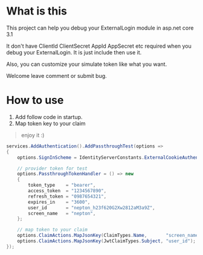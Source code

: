 ﻿# What is this
This project can help you debug your ExternalLogin module in asp.net core 3.1

It don't have ClientId ClientSecret AppId AppSecret etc required when you debug your ExternalLogin. It is just include then use it.

Also, you can customize your simulate token like what you want.

Welcome leave comment or submit bug.

# How to use

1. Add follow code in startup.
2. Map token key to your claim

> enjoy it :)
> 
```C#
services.AddAuthentication().AddPassthroughTest(options =>
{
    options.SignInScheme = IdentityServerConstants.ExternalCookieAuthenticationScheme;

    // provider token for test
    options.PassthroughTokenHandler = () => new
    {
        token_type    = "bearer",
        access_token  = "1234567890",
        refresh_token = "0987654321",
        expires_in    = "3600",
        user_id       = "nepton_h23f620G2Xw2812aM3a9Z",
        screen_name   = "nepton",
    };

    // map token to your claim
    options.ClaimActions.MapJsonKey(ClaimTypes.Name,       "screen_name");
    options.ClaimActions.MapJsonKey(JwtClaimTypes.Subject, "user_id");
});
```
